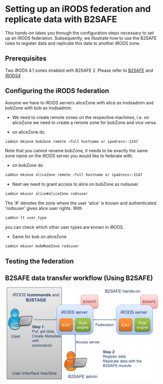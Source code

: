 # Setting up an iRODS federation and replicate data with B2SAFE
This hands-on takes you through the configuration steps necessary to set up an iRODS federation. Subsequently, we illustrate how to use the B2SAFE rules to register data and replicate this data to another iRODS zone.

## Prerequisites
Two iRODS 4.1 zones enabled with B2SAFE 2.
Please refer to [B2SAFE](https://github.com/chStaiger/B2SAFE-B2STAGE-Training/blob/master/install_B2SAFE.md) 
 and [iRODS4](https://github.com/chStaiger/B2SAFE-B2STAGE-Training/blob/master/install_iRODS4.md)

## Configuring the iRODS federation
Assume we have to iRODS servers aliceZone with alice as irodsadmin and bobZone with bob as irodsadmin.
- We need to create remote zones on the respective machines, i.e. on aliceZone we need to create a remote zone for bobZone and vice versa.
* on aliceZone do
```sh
iadmin mkzone bobZone remote <full hostname or ipadress>:1247
```
Note that you cannot rename bobZone, it needs to be exactly the same zone name on the iRODS server you would like to federate with.
* on bobZone do
```sh
iadmin mkzone aliceZone remote <full hostname or ipadress>:1247
```

- Next we need to grant access to alice on bobZone as rodsuser 
```sh
iadmin mkuser alice#aliceZone rodsuser
```
The '#' denotes the zone where the user 'alice' is known and authenticated. 
'rodsuser' gives alice user rights. With
```sh
iadmin lt user_type
```
you can check which other user types are known in iRODS.

- Same for bob on aliceZone
```sh
iadmin mkuser bob#bobZone rodsuser
```

## Testing the federation

## B2SAFE data transfer workflow (Using B2SAFE)
![Using B2SAFE](B2SAFE_using.png)
 
